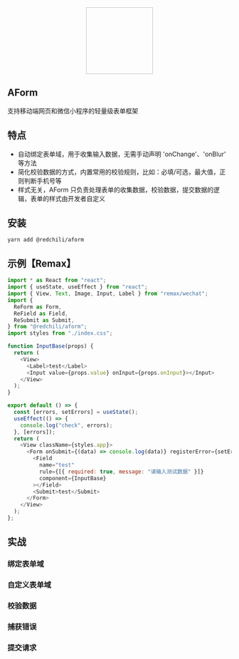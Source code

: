 <div align=center><img width="150" height="150" scr="https://assets-phi.vercel.app/aform/form-logo.svg" /></div>

## AForm

支持移动端网页和微信小程序的轻量级表单框架

## 特点

- 自动绑定表单域，用于收集输入数据，无需手动声明 'onChange'、'onBlur' 等方法
- 简化校验数据的方式，内置常用的校验规则，比如：必填/可选，最大值，正则判断手机号等
- 样式无关，AForm 只负责处理表单的收集数据，校验数据，提交数据的逻辑，表单的样式由开发者自定义

## 安装

`yarn add @redchili/aform`

## 示例【Remax】

```javascript
import * as React from "react";
import { useState, useEffect } from "react";
import { View, Text, Image, Input, Label } from "remax/wechat";
import {
  ReForm as Form,
  ReField as Field,
  ReSubmit as Submit,
} from "@redchili/aform";
import styles from "./index.css";

function InputBase(props) {
  return (
    <View>
      <Label>test</Label>
      <Input value={props.value} onInput={props.onInput}></Input>
    </View>
  );
}

export default () => {
  const [errors, setErrors] = useState();
  useEffect(() => {
    console.log("check", errors);
  }, [errors]);
  return (
    <View className={styles.app}>
      <Form onSubmit={(data) => console.log(data)} registerError={setErrors}>
        <Field
          name="test"
          rule={[{ required: true, message: "请输入测试数据" }]}
          component={InputBase}
        ></Field>
        <Submit>test</Submit>
      </Form>
    </View>
  );
};
```

## 实战

### 绑定表单域

### 自定义表单域

### 校验数据

### 捕获错误

### 提交请求
